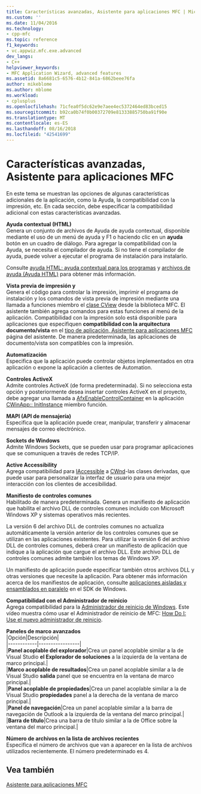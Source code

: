 ```yaml
---
title: Características avanzadas, Asistente para aplicaciones MFC | Microsoft Docs
ms.custom: ''
ms.date: 11/04/2016
ms.technology:
- cpp-mfc
ms.topic: reference
f1_keywords:
- vc.appwiz.mfc.exe.advanced
dev_langs:
- C++
helpviewer_keywords:
- MFC Application Wizard, advanced features
ms.assetid: 8a6681c5-6576-4b12-841a-6862beee76fa
author: mikeblome
ms.author: mblome
ms.workload:
- cplusplus
ms.openlocfilehash: 71cfea0f5dc62e9e7aee4ec5372464ed83bced15
ms.sourcegitcommit: b92ca0b74f0b00372709e81333885750ba91f90e
ms.translationtype: MT
ms.contentlocale: es-ES
ms.lasthandoff: 08/16/2018
ms.locfileid: "42541699"
---
```

# <a name="advanced-features-mfc-application-wizard"></a>Características avanzadas, Asistente para aplicaciones MFC
En este tema se muestran las opciones de algunas características adicionales de la aplicación, como la Ayuda, la compatibilidad con la impresión, etc. En cada sección, debe especificar la compatibilidad adicional con estas características avanzadas.  
  
 **Ayuda contextual (HTML)**  
 Genera un conjunto de archivos de Ayuda de ayuda contextual, disponible mediante el uso de un menú de ayuda y F1 o haciendo clic en un **ayuda** botón en un cuadro de diálogo. Para agregar la compatibilidad con la Ayuda, se necesita el compilador de ayuda. Si no tiene el compilador de ayuda, puede volver a ejecutar el programa de instalación para instalarlo.  
  
 Consulte [ayuda HTML: ayuda contextual para los programas](../../mfc/html-help-context-sensitive-help-for-your-programs.md) y [archivos de ayuda (Ayuda HTML)](../../ide/help-files-html-help.md) para obtener más información.  
  
 **Vista previa de impresión y**  
 Genera el código para controlar la impresión, imprimir el programa de instalación y los comandos de vista previa de impresión mediante una llamada a funciones miembro el [clase CView](../../mfc/reference/cview-class.md) desde la biblioteca MFC. El asistente también agrega comandos para estas funciones al menú de la aplicación. Compatibilidad con la impresión solo está disponible para aplicaciones que especifiquen **compatibilidad con la arquitectura documento/vista** en el [tipo de aplicación, Asistente para aplicaciones MFC](../../mfc/reference/application-type-mfc-application-wizard.md) página del asistente. De manera predeterminada, las aplicaciones de documento/vista son compatibles con la impresión.  
  
 **Automatización**  
 Especifica que la aplicación puede controlar objetos implementados en otra aplicación o expone la aplicación a clientes de Automation.  
  
 **Controles ActiveX**  
 Admite controles ActiveX (de forma predeterminada). Si no selecciona esta opción y posteriormente desea insertar controles ActiveX en el proyecto, debe agregar una llamada a [AfxEnableControlContainer](ole-initialization.md#afxenablecontrolcontainer) en la aplicación [CWinApp:: InitInstance](../../mfc/reference/cwinapp-class.md#initinstance) miembro función.  
  
 **MAPI (API de mensajería)**  
 Especifica que la aplicación puede crear, manipular, transferir y almacenar mensajes de correo electrónico.  
  
 **Sockets de Windows**  
 Admite Windows Sockets, que se pueden usar para programar aplicaciones que se comuniquen a través de redes TCP/IP.  
  
 **Active Accessibility**  
 Agrega compatibilidad para [IAccessible](http://msdn.microsoft.com/library/windows/desktop/dd318466) a [CWnd](../../mfc/reference/cwnd-class.md)-las clases derivadas, que puede usar para personalizar la interfaz de usuario para una mejor interacción con los clientes de accesibilidad.  
  
 **Manifiesto de controles comunes**  
 Habilitado de manera predeterminada. Genera un manifiesto de aplicación que habilita el archivo DLL de controles comunes incluido con Microsoft Windows XP y sistemas operativos más recientes.  
  
 La versión 6 del archivo DLL de controles comunes no actualiza automáticamente la versión anterior de los controles comunes que se utilizan en las aplicaciones existentes. Para utilizar la versión 6 del archivo DLL de controles comunes, deberá crear un manifiesto de aplicación que indique a la aplicación que cargue el archivo DLL. Este archivo DLL de controles comunes admite también los temas de Windows XP.  
  
 Un manifiesto de aplicación puede especificar también otros archivos DLL y otras versiones que necesite la aplicación. Para obtener más información acerca de los manifiestos de aplicación, consulte [aplicaciones aisladas y ensamblados en paralelo](http://msdn.microsoft.com/library/dd408052) en el SDK de Windows.  
  
 **Compatibilidad con el Administrador de reinicio**  
 Agrega compatibilidad para la [Administrador de reinicio de Windows](/windows/desktop/RstMgr/using-restart-manager). Este vídeo muestra cómo usar el Administrador de reinicio de MFC: [How Do I: Use el nuevo administrador de reinicio](http://msdn.microsoft.com/vstudio/ee886407).  
  
 **Paneles de marco avanzados**  
 |Opción|Descripción|  
|------------|-----------------|  
|**Panel acoplable del explorador**|Crea un panel acoplable similar a la de Visual Studio **el Explorador de soluciones** a la izquierda de la ventana de marco principal.|  
|**Marco acoplable de resultados**|Crea un panel acoplable similar a la de Visual Studio **salida** panel que se encuentra en la ventana de marco principal.|  
|**Panel acoplable de propiedades**|Crea un panel acoplable similar a la de Visual Studio **propiedades** panel a la derecha de la ventana de marco principal.|  
|**Panel de navegación**|Crea un panel acoplable similar a la barra de navegación de Outlook a la izquierda de la ventana del marco principal.|  
|**Barra de título**|Crea una barra de título similar a la de Office sobre la ventana del marco principal.|  
  
 **Número de archivos en la lista de archivos recientes**  
 Especifica el número de archivos que van a aparecer en la lista de archivos utilizados recientemente. El número predeterminado es 4.  
  
## <a name="see-also"></a>Vea también  
 [Asistente para aplicaciones MFC](../../mfc/reference/mfc-application-wizard.md)

